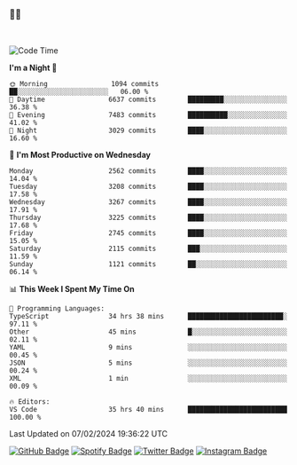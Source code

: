 ### 🤙🍺

<!-- <a href="https://github-readme-stats.vercel.app/api?username=hzak2xx&count_private=true&show_icons=true&theme=dracula">
  <img align="center" src="https://github-readme-stats.vercel.app/api?username=hzak2xx&count_private=true&show_icons=true&theme=dracula" />
</a>
</br> -->
</br>

<!--START_SECTION:waka-->
![Code Time](http://img.shields.io/badge/Code%20Time-3%2C047%20hrs%2055%20mins-blue)

**I'm a Night 🦉** 

```text
🌞 Morning                1094 commits        ██░░░░░░░░░░░░░░░░░░░░░░░   06.00 % 
🌆 Daytime                6637 commits        █████████░░░░░░░░░░░░░░░░   36.38 % 
🌃 Evening                7483 commits        ██████████░░░░░░░░░░░░░░░   41.02 % 
🌙 Night                  3029 commits        ████░░░░░░░░░░░░░░░░░░░░░   16.60 % 
```
📅 **I'm Most Productive on Wednesday** 

```text
Monday                   2562 commits        ████░░░░░░░░░░░░░░░░░░░░░   14.04 % 
Tuesday                  3208 commits        ████░░░░░░░░░░░░░░░░░░░░░   17.58 % 
Wednesday                3267 commits        ████░░░░░░░░░░░░░░░░░░░░░   17.91 % 
Thursday                 3225 commits        ████░░░░░░░░░░░░░░░░░░░░░   17.68 % 
Friday                   2745 commits        ████░░░░░░░░░░░░░░░░░░░░░   15.05 % 
Saturday                 2115 commits        ███░░░░░░░░░░░░░░░░░░░░░░   11.59 % 
Sunday                   1121 commits        ██░░░░░░░░░░░░░░░░░░░░░░░   06.14 % 
```


📊 **This Week I Spent My Time On** 

```text
💬 Programming Languages: 
TypeScript               34 hrs 38 mins      ████████████████████████░   97.11 % 
Other                    45 mins             █░░░░░░░░░░░░░░░░░░░░░░░░   02.11 % 
YAML                     9 mins              ░░░░░░░░░░░░░░░░░░░░░░░░░   00.45 % 
JSON                     5 mins              ░░░░░░░░░░░░░░░░░░░░░░░░░   00.24 % 
XML                      1 min               ░░░░░░░░░░░░░░░░░░░░░░░░░   00.09 % 

🔥 Editors: 
VS Code                  35 hrs 40 mins      █████████████████████████   100.00 % 
```


 Last Updated on 07/02/2024 19:36:22 UTC
<!--END_SECTION:waka-->

[![GitHub Badge](https://img.shields.io/badge/GitHub-100000?style=for-the-badge&logo=github&logoColor=white)](https://github.com/hzak2xx)
[![Spotify Badge](https://img.shields.io/badge/Spotify-1ED760?&style=for-the-badge&logo=spotify&logoColor=white)](https://open.spotify.com/user/uf90s6sbbh75a1mt44clkhkvf)
[![Twitter Badge](https://img.shields.io/badge/Twitter-1DA1F2?style=for-the-badge&logo=twitter&logoColor=white)](https://twitter.com/hzak2xx)
[![Instagram Badge](https://img.shields.io/badge/Instagram-E4405F?style=for-the-badge&logo=instagram&logoColor=white)](https://www.instagram.com/hzak2xx/)
